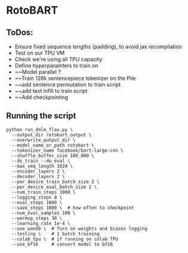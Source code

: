 # RotoBART

## ToDos:
- Ensure fixed sequence lengths (padding), to avoid jax recompilation
- Test on our TPU VM
- Check we're using all TPU capacity
- Define hyperparamters to train on
- ~~Model parallel ?
- ~~Train 128k sentencepiece tokenizer on the Pile
- ~~add sentence permutation to train script
- ~~add text infill to train script
- ~~Add checkpointing



## Running the script

```
python run_dnlm_flax.py \
  --output_dir rotobart_output \
  --overwrite_output_dir \
  --model_name_or_path rotobart \
  --tokenizer_name facebook/bart-large-cnn \
  --shuffle_buffer_size 100_000 \
  --do_train --do_eval \
  --max_seq_length 1024 \
  --encoder_layers 2 \
  --decoder_layers 2 \
  --per_device_train_batch_size 2 \
  --per_device_eval_batch_size 2 \
  --num_train_steps 1000 \
  --logging_steps 8 \
  --eval_steps 1000 \
  --save_steps 1000 \  # how often to checkpoint
  --num_eval_samples 100 \
  --warmup_steps 30 \
  --learning_rate 1e-4 \
  --use_wandb \  # Turn on weights and biases logging
  --testing \    # 1 batch training
  --colab_tpu \  # if running on colab TPU
  --use_bf16     # convert model to bf16
```

